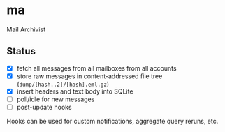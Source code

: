 ma
===============================================================================

Mail Archivist

Status
------

- [x] fetch all messages from all mailboxes from all accounts
- [x] store raw messages in content-addressed file tree (`dump/[hash..2]/[hash].eml.gz`)
- [x] insert headers and text body into SQLite
- [ ] poll/idle for new messages
- [ ] post-update hooks

Hooks can be used for custom notifications, aggregate query reruns, etc.
